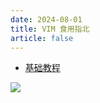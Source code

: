 ```yaml
---
date: 2024-08-01
title: VIM 食用指北
article: false
---
```


- [基础教程](Tutor.md)

![](https://gitee.com/stu-peter_0/picgopic/raw/main/pictures/202408062340831.jpg)
